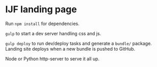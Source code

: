 # IJF landing page



Run `npm install` for dependencies.

`gulp` to start a dev server handling css and js. 

`gulp deploy` to run dev/deploy tasks and generate a `bundle/` package. Landing site deploys when a new bundle is pushed to GitHub.

Node or Python http-server to serve it all up.



